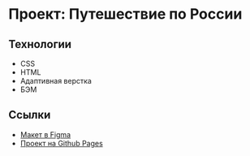 # Проект: Путешествие по России

## Технологии
* CSS
* HTML
* Адаптивная верстка
* БЭМ


## Ссылки
* [Макет в Figma](https://www.figma.com/file/5S2WSbEFL6awjVWJ0NWL8Q/Sprint-3_-Russia-_-desktop-mobile?node-id=28503%3A0)
* [Проект на Github Pages]()
